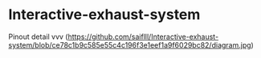 # Interactive-exhaust-system
Pinout detail vvv
(https://github.com/saiflll/Interactive-exhaust-system/blob/ce78c1b9c585e55c4c196f3e1eef1a9f6029bc82/diagram.jpg)
